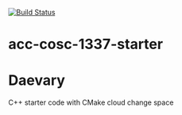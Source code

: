 [![Build Status](https://travis-ci.org/acc-cosc-1337-spring-2020/acc-cosc-1337-spring-2020-Daevary.svg?branch=master)](https://travis-ci.org/acc-cosc-1337-spring-2020/acc-cosc-1337-spring-2020-Daevary)

# acc-cosc-1337-starter
# Daevary 
C++ starter code with CMake 
cloud change
space
